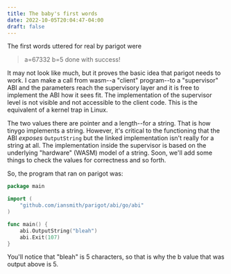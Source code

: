 ```yaml
---
title: The baby's first words
date: 2022-10-05T20:04:47-04:00
draft: false
---
```


The first words uttered for real by parigot were 
> a=67332 b=5
> done with success!

It may not look like much, but it proves the basic idea that parigot needs to work.
I can make a call from wasm--a "client" program--to a "supervisor" ABI and the parameters reach the 
supervisory layer and it is free to implement the ABI how it sees fit. The implementation
of the supervisor level is not visible and not accessible to the client code.  This is
the equivalent of a kernel trap in Linux.

The two values there are pointer and a length--for a string.  That is how tinygo implements
a string.  However, it's critical to the functioning that the ABI _exposes_ 
`OutputString` but the linked implementation isn't really for a string at all.  The 
implementation inside the supervisor is based on the underlying "hardware" (WASM) model
of a string.  Soon, we'll add some things to check the values for correctness and
so forth.

So, the program that ran on parigot was:
```go
package main

import (
	"github.com/iansmith/parigot/abi/go/abi"
)

func main() {
	abi.OutputString("bleah")
	abi.Exit(107)
}
```
You'll notice that "bleah" is 5 characters, so that is why the b value that was output
above is 5.

